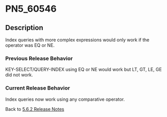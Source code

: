 # PN5_60546

<PageHeader />

## Description

Index queries with more complex expressions would only work if the operator was EQ or NE.

### Previous Release Behavior

KEY-SELECT/QUERY-INDEX using EQ or NE would work but LT, GT, LE, GE did not work.

### Current Release Behavior

Index queries now work using any comparative operator.

Back to [5.6.2 Release Notes](./../README.md)

  
<PageFooter />

